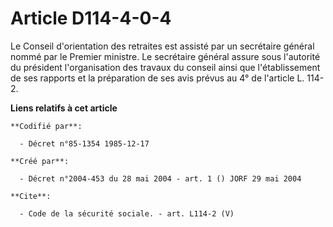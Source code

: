 # Article D114-4-0-4

Le Conseil d'orientation des retraites est assisté par un secrétaire général nommé par le Premier ministre. Le secrétaire
général assure sous l'autorité du président l'organisation des travaux du conseil ainsi que l'établissement de ses rapports
et la préparation de ses avis prévus au 4° de l'article L. 114-2.

**Liens relatifs à cet article**

	**Codifié par**:

	  - Décret n°85-1354 1985-12-17

	**Créé par**:

	  - Décret n°2004-453 du 28 mai 2004 - art. 1 () JORF 29 mai 2004

	**Cite**:

	  - Code de la sécurité sociale. - art. L114-2 (V)
